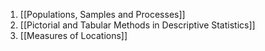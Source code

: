 1. [[Populations, Samples and Processes]]
2. [[Pictorial and Tabular Methods in Descriptive Statistics]]
3. [[Measures of Locations]]